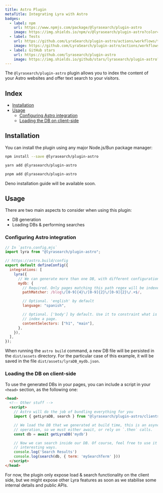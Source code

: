 ```yaml
---
title: Astro Plugin
metaTitle: Integrating Lyra with Astro
badges:
  - label: npm
    url: https://www.npmjs.com/package/@lyrasearch/plugin-astro
    image: https://img.shields.io/npm/v/@lyrasearch/plugin-astro?color=brightgreen
  - label: Tests
    url: https://github.com/LyraSearch/plugin-astro/actions/workflows/tests.yml
    image: https://github.com/LyraSearch/plugin-astro/actions/workflows/tests.yml/badge.svg
  - label: GitHub stars
    url: https://github.com/lyrasearch/plugin-astro
    image: https://img.shields.io/github/stars/lyrasearch/plugin-astro?style=social
---
```


The `@lyrasearch/plugin-astro` plugin allows you to index the content of your
Astro websites and offer text search to your visitors.

## Index

- [Installation](#installation)
- [Usage](#usage)
  - [Configuring Astro integration](#configuring-astro-integration)
  - [Loading the DB on client-side](#loading-the-db-on-client-side)

## Installation

You can install the plugin using any major Node.js/Bun package manager:

```bash title="Install with npm"
npm install --save @lyrasearch/plugin-astro
```

```bash title="Install with yarn"
yarn add @lyrasearch/plugin-astro
```

```bash title="Install with pnpm"
pnpm add @lyrasearch/plugin-astro
```

Deno installation guide will be available soon.

## Usage

There are two main aspects to consider when using this plugin:

- DB generation
- Loading DBs & performing searches

### Configuring Astro integration

```js
// In `astro.config.mjs`
import lyra from "@lyrasearch/plugin-astro";

// https://astro.build/config
export default defineConfig({
  integrations: [
    lyra({
      // We can generate more than one DB, with different configurations
      mydb: {
        // Required. Only pages matching this path regex will be indexed
        pathMatcher: /blog\/[0-9]{4}\/[0-9]{2}\/[0-9]{2}\/.+$/,

        // Optional. 'english' by default
        language: "spanish",

        // Optional. ['body'] by default. Use it to constraint what is used to
        // index a page.
        contentSelectors: ["h1", "main"],
      },
    }),
  ],
});
```

When running the `astro build` command, a new DB file will be persisted in the
`dist/assets` directory. For the particular case of this example, it will be
saved in the file `dist/assets/lyraDB_mydb.json`.

### Loading the DB on client-side

To use the generated DBs in your pages, you can include a script in your
`<head>` section, as the following one:

```html
<head>
  <!-- Other stuff -->
  <script>
    // Astro will do the job of bundling everything for you
    import { getLyraDB, search } from "@lyrasearch/plugin-astro/clientside"

    // We load the DB that we generated at build time, this is an asynchronous
    // operation, so we must either await, or rely on `.then` calls.
    const db = await getLyraDB('mydb')

    // Now we can search inside our DB. Of course, feel free to use it in more
    // interesting ways.
    console.log('Search Results')
    console.log(search(db, { term: 'mySearchTerm' }))
  </script>
</head>
```

For now, the plugin only expose load & search functionality on the client side,
but we might expose other Lyra features as soon as we stabilise some internal
details and public APIs.
